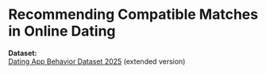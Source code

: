 # Recommending Compatible Matches in Online Dating

<b>Dataset:</b></br>
[Dating App Behavior Dataset 2025](https://www.kaggle.com/datasets/keyushnisar/dating-app-behavior-dataset?select=dating_app_behavior_dataset_extended1.csv) (extended version)

